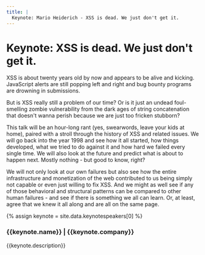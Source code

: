 ```yaml
---
title: |
  Keynote: Mario Heiderich - XSS is dead. We just don't get it.
---
```

# Keynote: XSS is dead. We just don't get it.

XSS is about twenty years old by now and appears to be alive and kicking. JavaScript alerts are still popping left and right and bug bounty programs are drowning in submissions.

But is XSS really still a problem of our time? Or is it just an undead foul-smelling zombie vulnerability from the dark ages of string concatenation that doesn't wanna perish because we are just too fricken stubborn?

This talk will be an hour-long rant (yes, swearwords, leave your kids at home), paired with a stroll through the history of XSS and related issues. We will go back into the year 1998 and see how it all started, how things developed, what we tried to do against it and how hard we failed every single time. We will also look at the future and predict what is about to happen next. Mostly nothing - but good to know, right?

We will not only look at our own failures but also see how the entire infrastructure and monetization of the web contributed to us being simply not capable or even just willing to fix XSS. And we might as well see if any of those behavioral and structural patterns can be compared to other human failures - and see if there is something we all can learn. Or, at least, agree that we knew it all along and are all on the same page.

{% assign keynote = site.data.keynotespeakers[0] %}
<aside class="keynote">
	<div class="image" style="background-image: url(/assets/images/keynotes/{{keynote.image}});{{keynote.style}}; background-position: center top;"></div>
	<div>
		<h3>{{keynote.name}} | {{keynote.company}}</h3>
		{{keynote.description}}
	</div>
</aside>